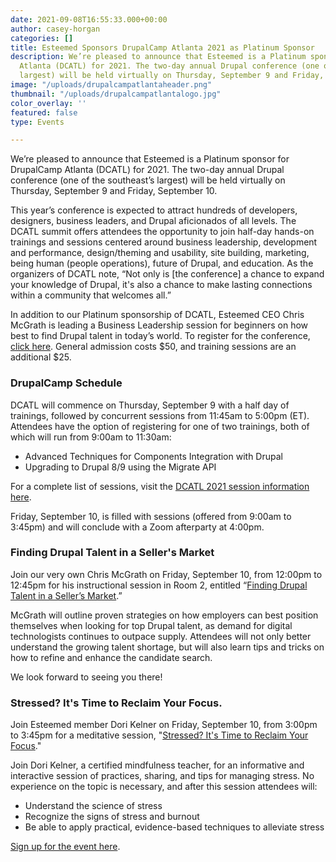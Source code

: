 ```yaml
---
date: 2021-09-08T16:55:33.000+00:00
author: casey-horgan
categories: []
title: Esteemed Sponsors DrupalCamp Atlanta 2021 as Platinum Sponsor
description: We’re pleased to announce that Esteemed is a Platinum sponsor for DrupalCamp
  Atlanta (DCATL) for 2021. The two-day annual Drupal conference (one of the southeast’s
  largest) will be held virtually on Thursday, September 9 and Friday, September 10.
image: "/uploads/drupalcampatlantaheader.png"
thumbnail: "/uploads/drupalcampatlantalogo.jpg"
color_overlay: ''
featured: false
type: Events

---
```

We’re pleased to announce that Esteemed is a Platinum sponsor for DrupalCamp Atlanta (DCATL) for 2021. The two-day annual Drupal conference (one of the southeast’s largest) will be held virtually on Thursday, September 9 and Friday, September 10.

This year’s conference is expected to attract hundreds of developers, designers, business leaders, and Drupal aficionados of all levels. The DCATL summit offers attendees the opportunity to join half-day hands-on trainings and sessions centered around business leadership, development and performance, design/theming and usability, site building, marketing, being human (people operations), future of Drupal, and education. As the organizers of DCATL note, “Not only is \[the conference\] a chance to expand your knowledge of Drupal, it's also a chance to make lasting connections within a community that welcomes all.”

In addition to our Platinum sponsorship of DCATL, Esteemed CEO Chris McGrath is leading a Business Leadership session for beginners on how best to find Drupal talent in today’s world. To register for the conference, [click here](https://www.eventbrite.com/e/drupalcamp-2021-tickets-159695117395). General admission costs $50, and training sessions are an additional $25.

### DrupalCamp Schedule

DCATL will commence on Thursday, September 9 with a half day of trainings, followed by concurrent sessions from 11:45am to 5:00pm (ET). Attendees have the option of registering for one of two trainings, both of which will run from 9:00am to 11:30am:

* Advanced Techniques for Components Integration with Drupal
* Upgrading to Drupal 8/9 using the Migrate API

For a complete list of sessions, visit the [DCATL 2021 session information here](https://www.drupalcampatlanta.com/2021/schedule/2021-09-09).

Friday, September 10, is filled with sessions (offered from 9:00am to 3:45pm) and will conclude with a Zoom afterparty at 4:00pm.

### Finding Drupal Talent in a Seller's Market

Join our very own Chris McGrath on Friday, September 10, from 12:00pm to 12:45pm for his instructional session in Room 2, entitled “[Finding Drupal Talent in a Seller’s Market](https://www.drupalcampatlanta.com/2021/sessions/finding-drupal-talent-sellers-market).”

McGrath will outline proven strategies on how employers can best position themselves when looking for top Drupal talent, as demand for digital technologists continues to outpace supply. Attendees will not only better understand the growing talent shortage, but will also learn tips and tricks on how to refine and enhance the candidate search.

We look forward to seeing you there!

### Stressed? It's Time to Reclaim Your Focus.

Join Esteemed member Dori Kelner on Friday, September 10, from 3:00pm to 3:45pm for a meditative session, "[Stressed? It's Time to Reclaim Your Focus](https://www.drupalcampatlanta.com/2021/sessions/stressed-its-time-reclaim-your-focus)."

Join Dori Kelner, a certified mindfulness teacher, for an informative and interactive session of practices, sharing, and tips for managing stress. No experience on the topic is necessary, and after this session attendees will:

* Understand the science of stress
* Recognize the signs of stress and burnout
* Be able to apply practical, evidence-based techniques to alleviate stress

[Sign up for the event here](https://www.drupalcampatlanta.com/2021).